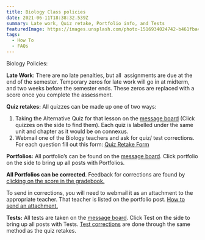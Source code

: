 ```yaml
---
title: Biology Class policies
date: 2021-06-11T18:38:32.539Z
summary: Late work, Quiz retake, Portfolio info, and Tests
featuredImage: https://images.unsplash.com/photo-1516934024742-b461fba47600?ixid=MnwxMjA3fDB8MHxwaG90by1wYWdlfHx8fGVufDB8fHx8&ixlib=rb-1.2.1&auto=format&fit=crop&w=2134&q=80
tags:
  - How To
  - FAQs
---
```

Biology Policies:

**Late Work**: There are no late penalties, but all  assignments are due at the end of the semester. Temporary zeros for late work will go in at midterm, and two weeks before the semester ends. These zeros are replaced with a score once you complete the assessment. 



**Quiz retakes:** All quizzes can be made up one of two ways:

1. Taking the Alternative Quiz for that lesson on the [message board](https://mnca-biology-message-board.netlify.app/#) (Click quizzes on the side to find them). Each quiz is labelled under the same unit and chapter as it would be on connexus.
2. Webmail one of the Biology teachers and ask for quiz/ test corrections. For each question fill out this form: [Quiz Retake Form](https://mnca-biology-message-board.netlify.app/posts/how-to-do-quiztest-corrections/)



**Portfolios:** All portfolio’s can be found on the [message board](https://mnca-biology-message-board.netlify.app/#). Click portfolio on the side to bring up all posts with Portfolios. 

**All Portfolios can be corrected**. Feedback for corrections are found by [clicking on the score in the gradebook.](https://mnca-biology-message-board.netlify.app/posts/how-to-see-feedback/)

To send in corrections, you will need to webmail it as an attachment to the appropriate teacher. That teacher is listed on the portfolio post. [How to send an attachment.](https://mnca-biology-message-board.netlify.app/posts/how-to-send-a-webmail-with-an-attachment/)



**Tests:** All tests are taken on the [message board](https://mnca-biology-message-board.netlify.app/#). Click Test on the side to bring up all posts with Tests. [Test corrections](https://mnca-biology-message-board.netlify.app/posts/how-to-do-quiztest-corrections/) are done through the same method as the quiz retakes.